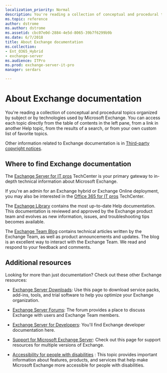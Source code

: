 ```yaml
---
localization_priority: Normal
description: You're reading a collection of conceptual and procedural topics organized by subject or by technologies used by Microsoft Exchange. You can access each topic directly from the table of contents in the left pane, from a link in another Help topic, from the results of a search, or from your own custom list of favorite topics.
ms.topic: reference
author: dstrome
ms.author: dstrome
ms.assetid: cbc07e0d-2884-4e5d-8065-39b7f6299b9b
ms.date: 6/7/2018
title: About Exchange documentation
ms.collection:
- Ent_O365_Hybrid
- exchange-server
ms.audience: ITPro
ms.prod: exchange-server-it-pro
manager: serdars

---
```


# About Exchange documentation

You're reading a collection of conceptual and procedural topics organized by subject or by technologies used by Microsoft Exchange. You can access each topic directly from the table of contents in the left pane, from a link in another Help topic, from the results of a search, or from your own custom list of favorite topics.

Other information related to Exchange documentation is in [Third-party copyright notices](third-party-copyrights.md).

## Where to find Exchange documentation

The [Exchange Server for IT pros](https://go.microsoft.com/fwlink/p/?linkid=34165) TechCenter is your primary gateway to in-depth technical information about Microsoft Exchange.

If you're an admin for an Exchange hybrid or Exchange Online deployment, you may also be interested in the [Office 365 for IT pros](https://go.microsoft.com/fwlink/p/?LinkId=282341) TechCenter.

The [Exchange Library](https://go.microsoft.com/fwlink/p/?linkid=82055) contains the most up-to-date Help documentation. This documentation is reviewed and approved by the Exchange product team and evolves as new information, issues, and troubleshooting tips becomes available.

The [Exchange Team Blog](https://go.microsoft.com/fwlink/p/?LinkID=178595) contains technical articles written by the Exchange Team, as well as product announcements and updates. The blog is an excellent way to interact with the Exchange Team. We read and respond to your feedback and comments.

## Additional resources

Looking for more than just documentation? Check out these other Exchange resources:

- [Exchange Server Downloads](https://go.microsoft.com/fwlink/p/?linkId=179447): Use this page to download service packs, add-ins, tools, and trial software to help you optimize your Exchange organization.

- [Exchange Server Forums](https://go.microsoft.com/fwlink/p/?linkId=60612): The forum provides a place to discuss Exchange with users and Exchange Team members.

- [Exchange Server for Developers](https://go.microsoft.com/fwlink/p/?linkId=24705): You'll find Exchange developer documentation here.

- [Support for Microsoft Exchange Server](https://go.microsoft.com/fwlink/p/?LinkId=283967): Check out this page for support resources for multiple versions of Exchange.

- [Accessibility for people with disabilities](accessibility.md) : This topic provides important information about features, products, and services that help make Microsoft Exchange more accessible for people with disabilities.



